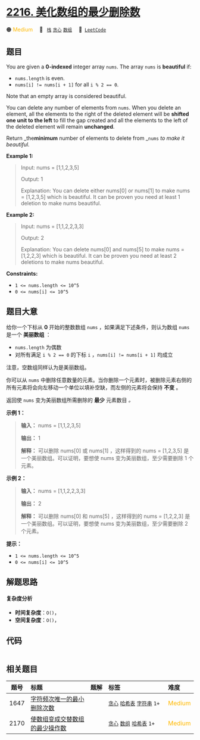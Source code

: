 # [2216. 美化数组的最少删除数](https://leetcode.com/problems/minimum-deletions-to-make-array-beautiful)

🟠 <font color=#ffb800>Medium</font>&emsp; 🔖&ensp; [`栈`](/leetcode/outline/tag/stack.md) [`贪心`](/leetcode/outline/tag/greedy.md) [`数组`](/leetcode/outline/tag/array.md)&emsp; 🔗&ensp;[`LeetCode`](https://leetcode.com/problems/minimum-deletions-to-make-array-beautiful)


## 题目

You are given a **0-indexed** integer array `nums`. The array `nums` is
**beautiful** if:

  * `nums.length` is even.
  * `nums[i] != nums[i + 1]` for all `i % 2 == 0`.

Note that an empty array is considered beautiful.

You can delete any number of elements from `nums`. When you delete an element,
all the elements to the right of the deleted element will be **shifted one
unit to the left** to fill the gap created and all the elements to the left of
the deleted element will remain **unchanged**.

Return _the**minimum** number of elements to delete from _`nums` _to make it_
_beautiful._



**Example 1:**

> Input: nums = [1,1,2,3,5]
> 
> Output: 1
> 
> Explanation: You can delete either nums[0] or nums[1] to make nums = [1,2,3,5] which is beautiful. It can be proven you need at least 1 deletion to make nums beautiful.

**Example 2:**

> Input: nums = [1,1,2,2,3,3]
> 
> Output: 2
> 
> Explanation: You can delete nums[0] and nums[5] to make nums = [1,2,2,3] which is beautiful. It can be proven you need at least 2 deletions to make nums beautiful.

**Constraints:**

  * `1 <= nums.length <= 10^5`
  * `0 <= nums[i] <= 10^5`


## 题目大意

给你一个下标从 **0** 开始的整数数组 `nums` ，如果满足下述条件，则认为数组 `nums` 是一个 **美丽数组** ：

  * `nums.length` 为偶数
  * 对所有满足 `i % 2 == 0` 的下标 `i` ，`nums[i] != nums[i + 1]` 均成立

注意，空数组同样认为是美丽数组。

你可以从 `nums` 中删除任意数量的元素。当你删除一个元素时，被删除元素右侧的所有元素将会向左移动一个单位以填补空缺，而左侧的元素将会保持 **不变**
。

返回使 `nums` 变为美丽数组所需删除的 **最少** 元素数目 _。_



**示例 1：**

> 
> 
> 
> 
> 
> **输入：** nums = [1,1,2,3,5]
> 
> **输出：** 1
> 
> **解释：** 可以删除 nums[0] 或 nums[1] ，这样得到的 nums = [1,2,3,5] 是一个美丽数组。可以证明，要想使 nums 变为美丽数组，至少需要删除 1 个元素。

**示例 2：**

> 
> 
> 
> 
> 
> **输入：** nums = [1,1,2,2,3,3]
> 
> **输出：** 2
> 
> **解释：** 可以删除 nums[0] 和 nums[5] ，这样得到的 nums = [1,2,2,3] 是一个美丽数组。可以证明，要想使 nums 变为美丽数组，至少需要删除 2 个元素。
> 
> 



**提示：**

  * `1 <= nums.length <= 10^5`
  * `0 <= nums[i] <= 10^5`


## 解题思路

#### 复杂度分析

- **时间复杂度**：`O()`，
- **空间复杂度**：`O()`，

## 代码

```javascript

```

## 相关题目

| 题号 | 标题 | 题解 | 标签 | 难度 |
| :------: | :------ | :------: | :------ | :------ |
| 1647 | [字符频次唯一的最小删除次数](https://leetcode.com/problems/minimum-deletions-to-make-character-frequencies-unique) |  |  [`贪心`](/leetcode/outline/tag/greedy.md) [`哈希表`](/leetcode/outline/tag/hash-table.md) [`字符串`](/leetcode/outline/tag/string.md) `1+` | <font color=#ffb800>Medium</font> |
| 2170 | [使数组变成交替数组的最少操作数](https://leetcode.com/problems/minimum-operations-to-make-the-array-alternating) |  |  [`贪心`](/leetcode/outline/tag/greedy.md) [`数组`](/leetcode/outline/tag/array.md) [`哈希表`](/leetcode/outline/tag/hash-table.md) `1+` | <font color=#ffb800>Medium</font> |

<style>
.blue {
    background-color: #096dd9;
    padding: 0.25rem 0.5rem;
    margin: 0;
    font-size: 0.85em;
    border-radius: 3px;
    color: white;
    font-weight: 500;
}
table th:first-of-type { width: 10%; }
table th:nth-of-type(2) { width: 35%; }
table th:nth-of-type(3) { width: 10%; }
table th:nth-of-type(4) { width: 35%; }
table th:nth-of-type(5) { width: 10%; }
</style>
